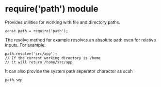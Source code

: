 # require('path') module

Provides utilities for working with file and directory paths.

```
const path = require('path');
```

The resolve method for example resolves an absolute path even for relative inputs. For example:

```
path.resolve('src/app');
// If the current working directory is /home
// it will return /home/src/app
```

It can also provide the system path seperator charactor as scuh

```
path.sep
```
